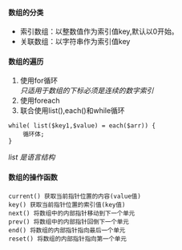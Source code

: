 #### 数组的分类
+ 索引数组：以整数值作为索引值key,默认以0开始。
+ 关联数组：以字符串作为索引值key

#### 数组的遍历
1. 使用for循环  
    *只适用于数组的下标必须是连续的数字索引*
2. 使用foreach
3. 联合使用list(),each()和while循环  
```
while( list($key1,$value) = each($arr)) {
    循环体;
}
```
*list 是语言结构*

#### 数组的操作函数
```
current() 获取当前指针位置的内容(value值)
key() 获取当前指针位置的索引值(key值)
next() 将数组中的内部指针移动到下一个单元
prev() 将数组中的内部指针回倒下一个单元
end() 将数组的内部指针指向最后一个单元
reset() 将数组的内部指针指向第一个单元
```

    